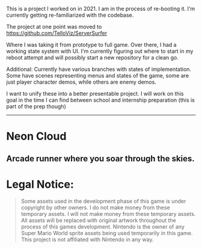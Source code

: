 
This is a project I worked on in 2021. I am in the process of re-booting it. I'm currently getting re-familiarized with the codebase.

The project at one point was moved to https://github.com/TelloViz/ServerSurfer

Where I was taking it from prototype to full game. Over there, I had a working state system with UI. I'm currently figuring out where to start in my reboot attempt and will possibly start a new repository for a clean go.


Additional:
Currently have various branches with states of implementation. 
Some have scenes representing menus and states of the game, some are just player character demos, while others are enemy demos.

I want to unify these into a better presentable project. I will work on this goal in the time I can find between school and internship preparation (this is part of the prep though)

---

# Neon Cloud

## Arcade runner where you soar through the skies.


# Legal Notice:
>Some assets used in the development phase of this game is under copyright by other owners. 
>I do not make money from these temporary assets. 
>I will not make money from these temporary assets. 
>All assets will be replaced with original artwork throughout the process of this games development. 
>Nintendo is the owner of any Super Mario World sprite assets being used temporarily in this game.
>This project is not affiliated with Nintendo in any way.
